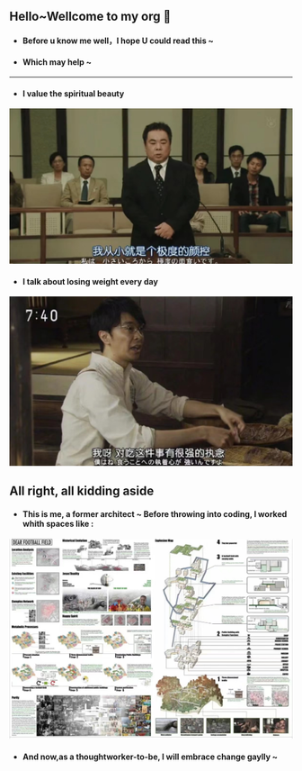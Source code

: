 ## Hello~Wellcome to my org 🌼

- #### Before u know me well，I hope U could read this ~
- #### Which may help ~

****
- #### I value the spiritual beauty
![img_2.png](https://github.com/gtb-2023-wei-wenli/.github/blob/main/assets/17e4275799db0193835fc7b6bb9bfc7.jpg)

- #### I talk about losing weight every day
![img_1.png](https://github.com/gtb-2023-wei-wenli/.github/blob/main/assets/972fcff94372582885006440234d70a.jpg)


## All right, all kidding aside
- #### This is me, a former architect ~ Before throwing into coding, I worked whith spaces like :
![img_3.png](https://github.com/gtb-2023-wei-wenli/.github/blob/main/assets/602029a20a950e2bbd36c675602ff74.jpg)

- #### And now,as a thoughtworker-to-be, I will embrace change gaylly ~